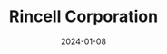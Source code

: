 ---  
layout: startup_page  
title: "Rincell Corporation"  
id: "rincell.com"  
permalink: "/rincellcorporationrincell.com01082024/"  
website: "https://www.rincell.com/"  
funding_round: "Seed"  
funding_amount: "$1.2M"  
investors: "NextGen Battery Chem Ventures LLC"  
about: "Rincell Corporation manufactures advanced chemistry battery cells, focusing on high-capacity and performance batteries for government and commercial applications. Their mission is to accelerate the electrification of high-impact carbon emission products through a secure supply chain, utilizing innovative silicon-graphite, LMFP, and Sodium-ion battery chemistries."  
markets: "Cleantech, Battery Technology, Energy, Energy Storage, Manufacturing, Electrical Equipment"  
hq: "San Francisco, California, United States"  
founded_year: "2023"  
linkedin: "https://www.linkedin.com/company/rincell"  
twitter: ""  
instagram: ""  
facebook: ""  
crunchbase: "https://www.crunchbase.com/organization/rincell"  
pitchbook: "https://pitchbook.com/profiles/company/536946-85"  

date_display: "08-Jan-2024"  
date: "2024-01-08"

# SEO Optimization  
meta_title: "Rincell Corporation - Seed Funding ($1.2M)"  
meta_description: "Rincell Corporation, Rincell Corporation manufactures advanced chemistry battery cells, focusing on high-capacity and performance batteries for government and commercial a..."  
meta_keywords: "Rincell Corporation, Cleantech, Battery Technology, Energy, Energy Storage, Manufacturing, Electrical Equipment, Seed funding"  
canonical_url: "https://startup.projectstartups.com/rincellcorporationrincell.com01082024/"  
---